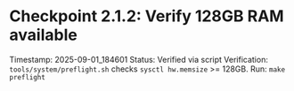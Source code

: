 # Checkpoint 2.1.2: Verify 128GB RAM available
Timestamp: 2025-09-01_184601
Status: Verified via script
Verification: `tools/system/preflight.sh` checks `sysctl hw.memsize` >= 128GB.
Run: `make preflight`

